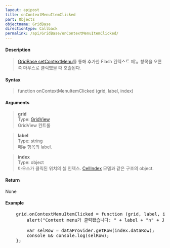 ```yaml
---
layout: apipost
title: onContextMenuItemClicked
part: Objects
objectname: GridBase
directiontype: Callback
permalink: /api/GridBase/onContextMenuItemClicked/
---
```



#### Description

> [GridBase setContextMenu](/api/GridBase/setContextMenu/)를 통해 추가한 Flash 컨텍스트 메뉴 항목을 오른쪽 마우스로 클릭했을 때 호출된다.  

#### Syntax

> function onContextMenuItemClicked (grid, label, index)  

#### Arguments

> **grid**  
> Type: [GridView](/api/types/GridView/)  
> GridView 컨트롤  

> **label**  
> Type: string  
> 메뉴 항목의 label.  

> **index**  
> Type: object  
> 마우스가 클릭된 위치의 셀 인덱스. [CellIndex](/api/types/CellIndex/) 모델과 같은 구조의 object.  

#### Return

None

#### Example

<pre class="prettyprint">
    grid.onContextMenuItemClicked = function (grid, label, index) {
        alert("Context menu가 클릭됐습니다: " + label + "n" + JSON.stringify(index));

        var selRow = dataProvider.getRow(index.dataRow);
        console && console.log(selRow);
    };
</pre>

